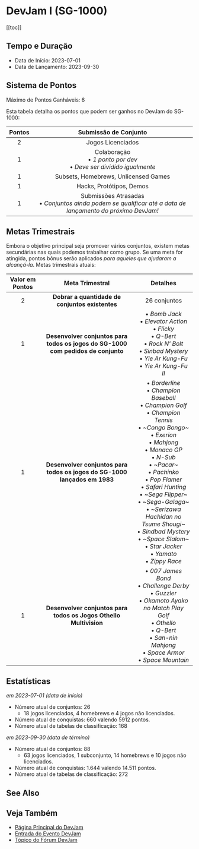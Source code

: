 # DevJam I (SG-1000)

[[toc]]

## Tempo e Duração

- Data de Início: 2023-07-01
- Data de Lançamento: 2023-09-30

## Sistema de Pontos

Máximo de Pontos Ganháveis: 6

Esta tabela detalha os pontos que podem ser ganhos no DevJam do SG-1000:

| Pontos |                                       Submissão de Conjunto                                        |
| :----: | :-----------------------------------------------------------------------------------------: |
|   2    |                                       Jogos Licenciados                                        |
|   1    |              Colaboração<br>• _1 ponto por dev_<br>• _Deve ser dividido igualmente_               |
|   1    |                            Subsets, Homebrews, Unlicensed Games                             |
|   1    |                                  Hacks, Protótipos, Demos                                   |
|   1    | Submissões Atrasadas<br>• _Conjuntos ainda podem se qualificar até a data de lançamento do próximo DevJam!_ |

## Metas Trimestrais

Embora o objetivo principal seja promover vários conjuntos, existem metas secundárias nas quais podemos trabalhar como grupo. Se uma meta for atingida, pontos bônus serão aplicados _para aqueles que ajudaram a alcançá-la_. Metas trimestrais atuais:

| Valor em Pontos |                      Meta Trimestral                      |                                                                                                                                                                                                              Detalhes                                                                                                                                                                                                              |
| :---------: | :------------------------------------------------------: | :-------------------------------------------------------------------------------------------------------------------------------------------------------------------------------------------------------------------------------------------------------------------------------------------------------------------------------------------------------------------------------------------------------------------------------: |
|      2      |          **Dobrar a quantidade de conjuntos existentes**          |                                                                                                                                                                                                              26 conjuntos                                                                                                                                                                                                              |
|      1      | **Desenvolver conjuntos para todos os jogos do SG-1000 com pedidos de conjunto** |                                                                                                                                     • _Bomb Jack_<br>• _Elevator Action_<br>• _Flicky_<br>• _Q-Bert_<br>• _Rock N' Bolt_<br>• _Sinbad Mystery_<br>• _Yie Ar Kung-Fu_<br>• _Yie Ar Kung-Fu II_                                                                                                                                     |
|      1      | **Desenvolver conjuntos para todos os jogos do SG-1000 lançados em 1983**  | • _Borderline_<br>• _Champion Baseball_<br>• _Champion Golf_<br>• _Champion Tennis_<br>• ~_Congo Bongo_~<br>• _Exerion_<br>• _Mahjong_<br>• _Monaco GP_<br>• _N-Sub_<br>• ~_Pacar_~<br>• _Pachinko_<br>• _Pop Flamer_<br>• _Safari Hunting_<br>• ~_Sega Flipper_~<br>• ~_Sega-Galaga_~<br>• ~_Serizawa Hachidan no Tsume Shougi_~<br>• _Sindbad Mystery_<br>• ~_Space Slalom_~<br>• _Star Jacker_<br>• _Yamato_<br>• _Zippy Race_ |
|      1      |    **Desenvolver conjuntos para todos os Jogos Othello Multivision**    |                                                                                                                   • _007 James Bond_<br>• _Challenge Derby_<br>• _Guzzler_<br>• _Okamoto Ayako no Match Play Golf_<br>• _Othello_<br>• _Q-Bert_<br>• _San-nin Mahjong_<br>• _Space Armor_<br>• _Space Mountain_                                                                                                                   |

## Estatísticas

_em 2023-07-01 (data de início)_

- Número atual de conjuntos: 26
  - 18 jogos licenciados, 4 homebrews e 4 jogos não licenciados.
- Número atual de conquistas: 660 valendo 5912 pontos.
- Número atual de tabelas de classificação: 168

_em 2023-09-30 (data de término)_

- Número atual de conjuntos: 88
  - 63 jogos licenciados, 1 subconjunto, 14 homebrews e 10 jogos não licenciados.
- Número atual de conquistas: 1.644 valendo 14.511 pontos.
- Número atual de tabelas de classificação: 272

## See Also

## Veja Também

- [Página Principal do DevJam](/pt/developer-docs/devjam)
- [Entrada do Evento DevJam](https://retroachievements.org/game/20000)
- [Tópico do Fórum DevJam](https://retroachievements.org/viewtopic.php?t=22368)
